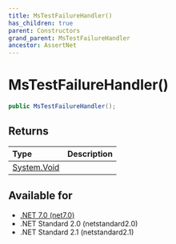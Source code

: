 ```yaml
---
title: MsTestFailureHandler()
has_children: true
parent: Constructors
grand_parent: MsTestFailureHandler
ancestor: AssertNet
---
```

# MsTestFailureHandler()

```csharp
public MsTestFailureHandler();
```

## Returns
|Type|Description|
|:-|:-|
|[System.Void](https://learn.microsoft.com/en-us/dotnet/api/system.void)||

## Available for
- [.NET 7.0 (net7.0)](https://versionsof.net/core/7.0/)
- .NET Standard 2.0 (netstandard2.0)
- .NET Standard 2.1 (netstandard2.1)
